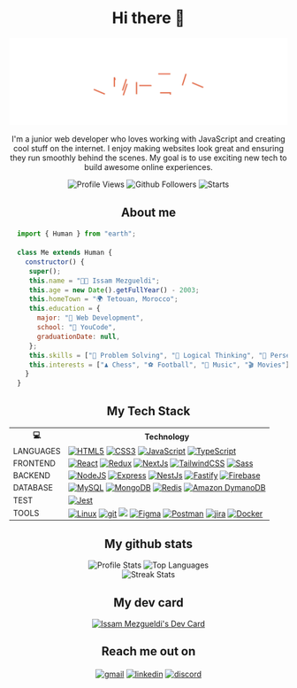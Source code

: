 <h1 align="center">Hi there 👋</h1>

![Cover](https://raw.githubusercontent.com/MEZ901/MEZ901/main/assets/header.svg)

<p align="center">
I'm a junior web developer who loves working with JavaScript and creating cool stuff on the internet. I enjoy making websites look great and ensuring they run smoothly behind the scenes. My goal is to use exciting new tech to build awesome online experiences.
</p>

<div id="badges"  align="center">
 <img src="https://komarev.com/ghpvc/?username=MEZ901" alt="Profile Views" /> 
 <img src="https://img.shields.io/github/followers/MEZ901?label=Follow" alt="Github Followers"/>
 <img src="https://img.shields.io/github/stars/MEZ901?affiliations=OWNER%2CCOLLABORATOR" alt="Starts"/> 
</div>

<h2 align="center">About me</h2>
 
```js
  import { Human } from "earth";

  class Me extends Human {
    constructor() {
     super();
     this.name = "👨‍💻 Issam Mezgueldi";
     this.age = new Date().getFullYear() - 2003;
     this.homeTown = "🌍 Tetouan, Morocco";
     this.education = {
       major: "🚀 Web Development",
       school: "🏫 YouCode",
       graduationDate: null,
     };
     this.skills = ["🧠 Problem Solving", "🤔 Logical Thinking", "🚀 Perseverance"];
     this.interests = ["♟️ Chess", "⚽ Football", "🎵 Music", "🎬 Movies"];
    }
  }
```

<h2 align="center">My Tech Stack</h2>

 <div align="center">
  <table>
    <tr>
      <th>💻</th>
      <th>Technology</th>
    </tr>
    <tr>
      <td>LANGUAGES</td>
      <td>
        <a href="https://developer.mozilla.org/en-US/docs/Glossary/HTML5" target="_blank" rel="noreferrer"><img src="https://img.shields.io/badge/html5-%23E34F26.svg?style=for-the-badge&logo=html5&logoColor=white" alt="HTML5" /></a>
        <a href="https://developer.mozilla.org/en-US/docs/Web/CSS" target="_blank" rel="noreferrer"><img src="https://img.shields.io/badge/css3-%231572B6.svg?style=for-the-badge&logo=css3&logoColor=white" alt="CSS3" /></a>
        <a href="https://developer.mozilla.org/en-US/docs/Web/JavaScript" target="_blank" rel="noreferrer"><img src="https://img.shields.io/badge/-JavaScript-black?style=for-the-badge&logo=javascript" alt="JavaScript" /></a>
        <a href="https://www.typescriptlang.org/" target="_blank" rel="noreferrer"><img src="https://img.shields.io/badge/typescript-%23007ACC.svg?style=for-the-badge&logo=typescript&logoColor=white" alt="TypeScript" /></a>
      </td>
    </tr>
    <tr>
      <td>FRONTEND</td>
      <td>
        <a href="https://reactjs.org/" target="_blank" rel="noreferrer"><img src="https://img.shields.io/badge/-React-black?style=for-the-badge&logo=react" alt="React" /></a>
        <a href="https://redux.js.org/" target="_blank" rel="noreferrer"><img src="https://img.shields.io/badge/-Redux-764ABC?style=for-the-badge&logo=redux&logoColor=white" alt="Redux" /></a>
        <a href="https://nextjs.org/docs" target="_blank" rel="noreferrer"><img src="https://img.shields.io/badge/next.js%20-%23000000.svg?style=for-the-badge&logo=next.js&logoColor=white" alt="NextJs" /></a>
        <a href="https://tailwindcss.com/" target="_blank" rel="noreferrer"><img src="https://img.shields.io/badge/-Tailwind%20CSS-38B2AC?style=for-the-badge&logo=tailwind-css&logoColor=white" alt="TailwindCSS" /></a>
        <a href="https://sass-lang.com/" target="_blank" rel="noreferrer"><img src="https://img.shields.io/badge/-SaSS-CC6699?style=for-the-badge&logo=sass&logoColor=white" alt="Sass" /></a>
      </td>
    </tr>
    <tr>
      <td>BACKEND</td>
      <td>
        <a href="https://nodejs.org/en/" target="_blahttps://img.shields.io/badge/-MySQL-black?style=for-the-badge&logo=mysqlnk" rel="noreferrer"><img src="https://img.shields.io/badge/-Node.js-black?style=for-the-badge&logo=node.js" alt="NodeJS" /></a>
        <a href="https://expressjs.com/" target="_blank" rel="noreferrer"><img src="https://img.shields.io/badge/express.js-%23404d59.svg?style=for-the-badge&logo=express&logoColor=%2361DAFB" alt="Express" /></a>
        <a href="https://nestjs.com/" target="_blank" rel="noreferrer"><img src="https://img.shields.io/badge/nestjs-%23E0234E.svg?style=for-the-badge&logo=nestjs&logoColor=white" alt="NestJs" /></a>
        <a href="https://fastify.dev/" target="_blank" rel="noreferrer"><img src="https://img.shields.io/badge/fastify-%23000000.svg?style=for-the-badge&logo=fastify&logoColor=white" alt="Fastify" /></a>
        <a href="https://firebase.google.com/" target="_blank" rel="noreferrer"><img src="https://img.shields.io/badge/firebase-%23039BE5.svg?style=for-the-badge&logo=firebase" alt="Firebase" /></a>
      </td>
    </tr>
    <tr>
      <td>DATABASE</td>
      <td>
        <a href="https://www.mysql.com/" target="_blank" rel="noreferrer"><img src="https://img.shields.io/badge/-MySQL-black?style=for-the-badge&logo=mysql" alt="MySQL" /></a>
        <a href="https://www.mongodb.com/" target="_blank" rel="noreferrer"><img src="https://img.shields.io/badge/MongoDB-%234ea94b.svg?style=for-the-badge&logo=mongodb&logoColor=white" alt="MongoDB" /></a>
        <a href="https://redis.io/" target="_blank" rel="noreferrer"><img src="https://img.shields.io/badge/redis-%23DD0031.svg?style=for-the-badge&logo=redis&logoColor=white" alt="Redis" /></a>
        <a href="https://aws.amazon.com/dynamodb/" target="_blank" rel="noreferrer"><img src="https://img.shields.io/badge/Amazon%20DynamoDB-4053D6?style=for-the-badge&logo=amazon-dynamodb&logoColor=white" alt="Amazon DymanoDB" /></a>
      </td>
    </tr>
    <tr>
      <td>TEST</td>
      <td>
        <a href="https://jestjs.io/" target="_blank" rel="noreferrer"><img src="https://img.shields.io/badge/-Jest-black?style=for-the-badge&logo=jest" alt="Jest" /></a>
      </td>
    </tr>
    <tr>
      <td>TOOLS</td>
      <td>
        <a href="https://www.linux.org" target="_blank" rel="noreferrer"><img src="https://img.shields.io/badge/Linux-FCC624?style=for-the-badge&logo=linux&logoColor=black" alt="Linux" /></a>
        <a href="https://git-scm.com/" target="_blank" rel="noreferrer"><img src="https://img.shields.io/badge/-Git-black?style=for-the-badge&logo=git" alt="git" /></a>
        <a href="https://www.github.com/h" target="_blank" rel="noreferrer"><img src="https://img.shields.io/badge/-GitHub-181717?style=for-the-badge&logo=github" /></a>
        <a href="https://www.figma.com/" target="_blank" rel="noreferrer"><img src="https://img.shields.io/badge/figma-%23F24E1E.svg?style=for-the-badge&logo=figma&logoColor=white" alt="Figma" /></a>
        <a href="https://www.postman.com/" target="_blank" rel="noreferrer"><img src="https://img.shields.io/badge/-Postman-black?style=for-the-badge&logo=postman" alt="Postman" /></a>
        <a href="https://www.atlassian.com/software/jira" target="_blank" rel="noreferrer"><img src="https://img.shields.io/badge/jira-%230A0FFF.svg?style=for-the-badge&logo=jira&logoColor=white" alt="jira" /></a>
        <a href="https://www.docker.com/" target="_blank" rel="noreferrer"><img src="https://img.shields.io/badge/-Docker-black?style=for-the-badge&logo=docker" alt="Docker" /></a>
      </td>
    </tr>
  </table>
</div>

 
<h2 align="center">My github stats</h2>

<div align="center">
  <img src="https://github-readme-stats.vercel.app/api?username=MEZ901&show_icons=true&theme=tokyonight&line_height=28&rank_icon=github" alt="Profile Stats" />
  <img src="https://github-readme-stats.vercel.app/api/top-langs/?username=MEZ901&layout=donut&theme=tokyonight" alt="Top Languages" />
</div>
<div align="center">
 <img  src="https://github-readme-streak-stats.herokuapp.com/?user=MEZ901&show_icons=true&locale=en&layout=compact&theme=tokyonight&line_height=0" alt="Streak Stats" />
</div>

<h2 align="center">My dev card</h2>

<div align = "center">
 <a href="https://app.daily.dev/MEZ901">
  <img src="https://api.daily.dev/devcards/44578dd2e80c46dcb163e0243685f0d8.png?r=dum" width="300" alt="Issam Mezgueldi's Dev Card" />
 </a>
</div>
 
<h2 align="center">Reach me out on</h2>

<div align="center">
 <a href="mailto: issammez44@gmail.com" target="blank"><img align="center" src="https://img.shields.io/badge/Gmail-red?logo=gmail&logoColor=white" alt="gmail" /></a>
 <a href="https://www.linkedin.com/in/mez901/" target="blank"><img align="center" src="https://img.shields.io/badge/LinkedIn-blue?logo=linkedin&logoColor=white" alt="linkedin" /></a>
 <a href="https://discordapp.com/users/930779979409666048" target="blank"><img align="center" src="https://img.shields.io/badge/Discord-blue?logo=discord&logoColor=white" alt="discord" /></a>
</div>
